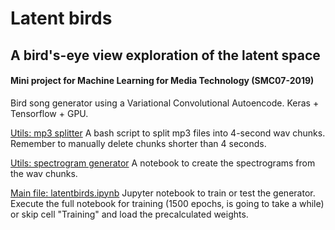 # Latent birds
## A bird's-eye view exploration of the latent space
#### Mini project for Machine Learning for Media Technology (SMC07-2019)

Bird song generator using a Variational Convolutional Autoencode. Keras + Tensorflow + GPU.

[Utils: mp3 splitter](utils/mp3_to_wav.command)
A bash script to split mp3 files into 4-second wav chunks. Remember to manually delete chunks shorter than 4 seconds.

[Utils: spectrogram generator](spectrograms.ipynb)
A notebook to create the spectrograms from the wav chunks.

[Main file: latentbirds.ipynb](latentbirds.ipynb)
Jupyter notebook to train or test the generator. Execute the full notebook for training (1500 epochs, is going to take a while) or skip cell "Training" and load the precalculated weights.

